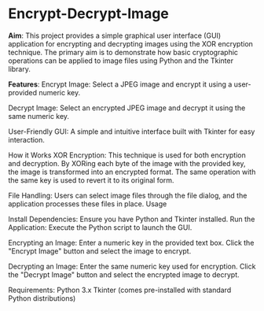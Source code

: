 # Encrypt-Decrypt-Image
**Aim**:
This project provides a simple graphical user interface (GUI) application for encrypting and decrypting images using the XOR encryption technique. The primary aim is to demonstrate how basic cryptographic operations can be applied to image files using Python and the Tkinter library.

**Features**:
Encrypt Image: Select a JPEG image and encrypt it using a user-provided numeric key.

Decrypt Image: Select an encrypted JPEG image and decrypt it using the same numeric key.

User-Friendly GUI: A simple and intuitive interface built with Tkinter for easy interaction.

How it Works
XOR Encryption: This technique is used for both encryption and decryption. By XORing each byte of the image with the provided key, the image is transformed into an encrypted format. The same operation with the same key is used to revert it to its original form.

File Handling: Users can select image files through the file dialog, and the application processes these files in place.
Usage

Install Dependencies: Ensure you have Python and Tkinter installed.
Run the Application: Execute the Python script to launch the GUI.

Encrypting an Image:
Enter a numeric key in the provided text box.
Click the "Encrypt Image" button and select the image to encrypt. 

Decrypting an Image:
Enter the same numeric key used for encryption.
Click the "Decrypt Image" button and select the encrypted image to decrypt.

Requirements: Python 3.x
Tkinter (comes pre-installed with standard Python distributions) 
